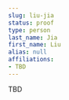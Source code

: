 ```yaml
---
slug: liu-jia
status: proof
type: person
last_name: Jia
first_name: Liu
alias: null
affiliations:
- TBD
---
```


TBD

